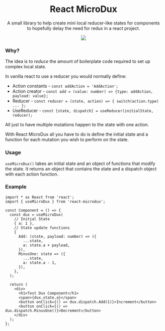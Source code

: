 <h1 align="center">React MicroDux</h1>
<p align="center">A small library to help create mini local reducer-like states for components to hopefully delay the need for redux in a react project.<p>
<p align="center"><a href="https://github.com/kalvinpearce/react-microdux/actions?query=workflow%3A%22Node+CI%22"><img src="https://github.com/kalvinpearce/react-microdux/workflows/Node%20CI/badge.svg?branch=master" /></a></p>

### Why?

The idea is to _reduce_ the amount of boilerplate code required to set up complex local state.

In vanilla react to use a reducer you would normally define:

- Action constants - `const addAction = 'AddAction';`
- Action creator - `const add = (value: number) => {type: addAction, payload: value};`
- Reducer - `const reducer = (state, action) => { switch(action.type) ... };`
- UseReducer - `const [state, dispatch] = useReducer(initialState, reducer);`

All just to have multiple mutations happen to the state with one action.

With React MicroDux all you have to do is define the initial state and a function
for each mutation you wish to perform on the state.

### Usage

`useMicroDux()` takes an initial state and an object of functions that modify the state.
It returns an object that contains the state and a dispatch object with each action function.

### Example

```tsx
import * as React from 'react';
import { useMicroDux } from 'react-microdux';

const Component = () => {
  const dux = useMicroDux(
    // Initial State
    { a: 1 },
    // State update functions
    {
      Add: (state, payload: number) => ({
        ...state,
        a: state.a + payload,
      }),
      MinusOne: state => ({
        ...state,
        a: state.a - 1,
      }),
    },
  );

  return (
    <div>
      <h1>Test Dux Component</h1>
      <span>{dux.state.a}</span>
      <button onClick={() => dux.dispatch.Add(1)}>Increment</button>
      <button onClick={() => dux.dispatch.MinusOne()}>Decrement</button>
    </div>
  );
};
```
